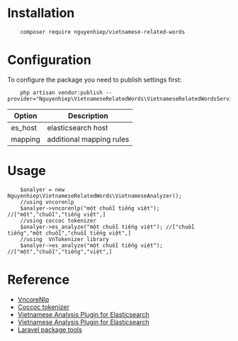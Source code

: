 # Installation

```shell
    composer require nguyenhiep/vietnamese-related-words
```

# Configuration

To configure the package you need to publish settings first:

```shell
    php artisan vendor:publish --provider="Nguyenhiep\VietnameseRelatedWords\VietnameseRelatedWordsServiceProvider"
```

Option | Description
--- | ---
es_host | elasticsearch host
mapping | additional mapping rules

# Usage

```phpt
    $analyer = new Nguyenhiep\VietnameseRelatedWords\VietnameseAnalyzer();
    //using vncorenlp
    $analyer->vncorenlp("một chuỗi tiếng việt"); //["một","chuỗi","tiếng việt",]
    //using coccoc tokenizer
    $analyer->es_analyze("một chuỗi tiếng việt"); //["chuỗi tiếng","một chuỗi","chuỗi tiếng việt",]
    //using  VnTokenizer library
    $analyer->es_analyze("một chuỗi tiếng việt"); //["một","chuỗi","tiếng","việt",]
```

# Reference

- [VncoreNlp](https://github.com/vncorenlp/VnCoreNLP)
- [Coccoc tokenizer](https://github.com/coccoc/coccoc-tokenizer)
- [Vietnamese Analysis Plugin for Elasticsearch](https://github.com/duydo/elasticsearch-analysis-vietnamese)
- [Vietnamese Analysis Plugin for Elasticsearch](https://github.com/duydo/elasticsearch-analysis-vietnamese/tree/vntokenizer)
- [Laravel package tools](https://github.com/spatie/laravel-package-tools)

